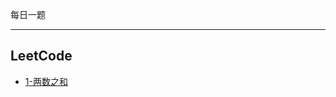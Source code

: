 每日一题

---

## LeetCode

- [1-两数之和](https://github.com/binbin91/algorithm/blob/main/leetcode/1-两数之和.py)
